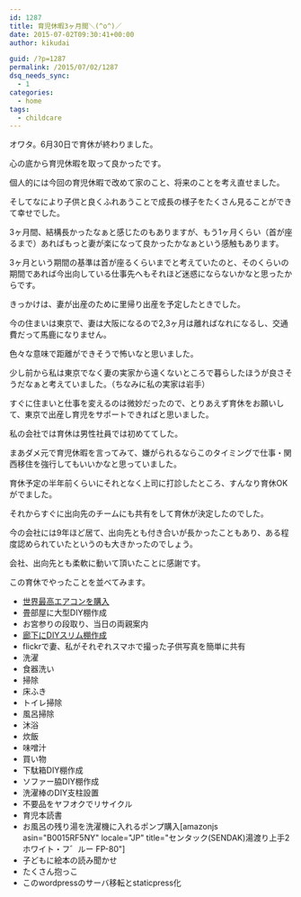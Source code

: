 ```yaml
---
id: 1287
title: 育児休暇3ヶ月間＼(^o^)／
date: 2015-07-02T09:30:41+00:00
author: kikudai

guid: /?p=1287
permalink: /2015/07/02/1287
dsq_needs_sync:
  - 1
categories:
  - home
tags:
  - childcare
---
```

オワタ。6月30日で育休が終わりました。
  
<!--more-->

心の底から育児休暇を取って良かったです。

個人的には今回の育児休暇で改めて家のこと、将来のことを考え直せました。
  
そしてなにより子供と良くふれあうことで成長の様子をたくさん見ることができて幸せでした。

3ヶ月間、結構長かったなぁと感じたのもありますが、もう1ヶ月くらい（首が座るまで）あればもっと妻が楽になって良かったかなぁという感触もあります。

3ヶ月という期間の基準は首が座るくらいまでと考えていたのと、そのくらいの期間であれば今出向している仕事先へもそれほど迷惑にならないかなと思ったからです。

きっかけは、妻が出産のために里帰り出産を予定したときでした。
  
今の住まいは東京で、妻は大阪になるので2,3ヶ月は離ればなれになるし、交通費だって馬鹿になりません。
  
色々な意味で距離ができそうで怖いなと思いました。

少し前から私は東京でなく妻の実家から遠くないところで暮らしたほうが良さそうだなぁと考えていました。（ちなみに私の実家は岩手）

すぐに住まいと仕事を変えるのは微妙だったので、とりあえず育休をお願いして、東京で出産し育児をサポートできればと思いました。

私の会社では育休は男性社員では初めててした。

まあダメ元で育児休暇を言ってみて、嫌がられるならこのタイミングで仕事・関西移住を強行してもいいかなと思っていました。

育休予定の半年前くらいにそれとなく上司に打診したところ、すんなり育休OKがでました。
  
それからすぐに出向先のチームにも共有をして育休が決定したのでした。

今の会社には9年ほど居て、出向先とも付き合いが長かったこともあり、ある程度認められていたというのも大きかったのでしょう。

会社、出向先とも柔軟に動いて頂いたことに感謝です。

この育休でやったことを並べてみます。

  * [世界最高エアコンを購入](/post/july-11-2015_01)
  * 畳部屋に大型DIY棚作成
  * お宮参りの段取り、当日の両親案内
  * [廊下にDIYスリム棚作成](/post/june-08-2015_01)
  * flickrで妻、私がそれぞれスマホで撮った子供写真を簡単に共有
  * 洗濯
  * 食器洗い
  * 掃除
  * 床ふき
  * トイレ掃除
  * 風呂掃除
  * 沐浴
  * 炊飯
  * 味噌汁
  * 買い物
  * 下駄箱DIY棚作成
  * ソファー脇DIY棚作成
  * 洗濯棒のDIY支柱設置
  * 不要品をヤフオクでリサイクル
  * 育児本読書
  * お風呂の残り湯を洗濯機に入れるポンプ購入[amazonjs asin="B0015RF5NY" locale="JP" title="センタック(SENDAK)湯渡り上手2 ホワイト・フ゛ルー FP-80"]
  * 子どもに絵本の読み聞かせ
  * たくさん抱っこ
  * このwordpressのサーバ移転とstaticpress化